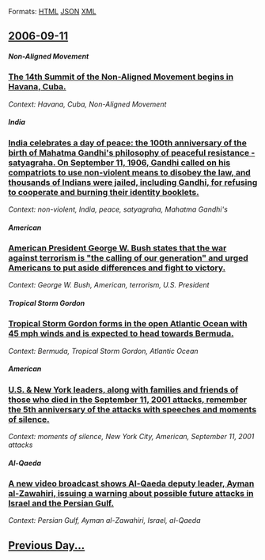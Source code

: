 
Formats: [HTML](2006/09/11/index.html)  [JSON](2006/09/11/index.json)  [XML](2006/09/11/index.xml)  

## [2006-09-11](/news/2006/09/11/index.md)

##### Non-Aligned Movement
### [ The 14th Summit of the Non-Aligned Movement begins in Havana, Cuba. ](/news/2006/09/11/the-14th-summit-of-the-non-aligned-movement-begins-in-havana-cuba.md)
_Context: Havana, Cuba, Non-Aligned Movement_

##### India
### [ India celebrates a day of peace: the 100th anniversary of the birth of Mahatma Gandhi's philosophy of peaceful resistance - satyagraha. On September 11, 1906, Gandhi called on his compatriots to use non-violent means to disobey the law, and thousands of Indians were jailed, including Gandhi, for refusing to cooperate and burning their identity booklets. ](/news/2006/09/11/india-celebrates-a-day-of-peace-the-100th-anniversary-of-the-birth-of-mahatma-gandhi-s-philosophy-of-peaceful-resistance-satyagraha-on.md)
_Context: non-violent, India, peace, satyagraha, Mahatma Gandhi's_

##### American
### [ American President George W. Bush states that the war against terrorism is "the calling of our generation" and urged Americans to put aside differences and fight to victory. ](/news/2006/09/11/american-president-george-w-bush-states-that-the-war-against-terrorism-is-the-calling-of-our-generation-and-urged-americans-to-put-aside.md)
_Context: George W. Bush, American, terrorism, U.S. President_

##### Tropical Storm Gordon
### [ Tropical Storm Gordon forms in the open Atlantic Ocean with 45 mph winds and is expected to head towards Bermuda. ](/news/2006/09/11/tropical-storm-gordon-forms-in-the-open-atlantic-ocean-with-45-mph-winds-and-is-expected-to-head-towards-bermuda.md)
_Context: Bermuda, Tropical Storm Gordon, Atlantic Ocean_

##### American
### [ U.S. & New York leaders, along with families and friends of those who died in the September 11, 2001 attacks, remember the 5th anniversary of the attacks with speeches and moments of silence. ](/news/2006/09/11/u-s-new-york-leaders-along-with-families-and-friends-of-those-who-died-in-the-september-11-2001-attacks-remember-the-5th-anniversary.md)
_Context: moments of silence, New York City, American, September 11, 2001 attacks_

##### Al-Qaeda
### [ A new video broadcast shows Al-Qaeda deputy leader, Ayman al-Zawahiri, issuing a warning about possible future attacks in Israel and the Persian Gulf. ](/news/2006/09/11/a-new-video-broadcast-shows-al-qaeda-deputy-leader-ayman-al-zawahiri-issuing-a-warning-about-possible-future-attacks-in-israel-and-the-pe.md)
_Context: Persian Gulf, Ayman al-Zawahiri, Israel, al-Qaeda_

## [Previous Day...](/news/2006/09/10/index.md)

